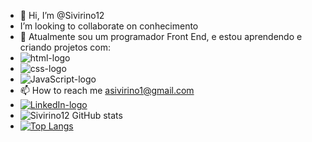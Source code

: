  -    👋 Hi, I’m @Sivirino12
 -    I’m looking to collaborate on conhecimento
- 🌱 Atualmente sou um programador Front End, e  estou aprendendo e criando projetos com: 
- <img src="https://img.shields.io/badge/HTML5-E34F26?style=for-the-badge&logo=html5&logoColor=white" alt="html-logo"/>
- <img src="https://img.shields.io/badge/CSS3-1572B6?style=for-the-badge&logo=css3&logoColor=white" alt="css-logo"/>
- <img src="https://img.shields.io/badge/JavaScript-F7DF1E?style=for-the-badge&logo=javascript&logoColor=black" alt="JavaScript-logo"/> 
- 📫 How to reach me asivirino1@gmail.com  
- <a href="https://www.linkedin.com/in/anderson-fernando-203abb85/"><img src="https://img.shields.io/badge/LinkedIn-0077B5?style=for-the-badge&logo=linkedin&logoColor=whit" alt="LinkedIn-logo"/></a> 
- ![Sivirino12 GitHub stats](https://github-readme-stats.vercel.app/api?username=Sivirino12&hide=contribs,prs)
- [![Top Langs](https://github-readme-stats.vercel.app/api/top-langs/?username=Sivirino12)](https://github.com/anuraghazra/github-readme-stats)

<!----
Sivirino12/Sivirino12 is a ✨ special ✨ repository because its `README.md` (this file) appears on your GitHub profile.
You can click the Preview link to take a look at your changes.
--->
